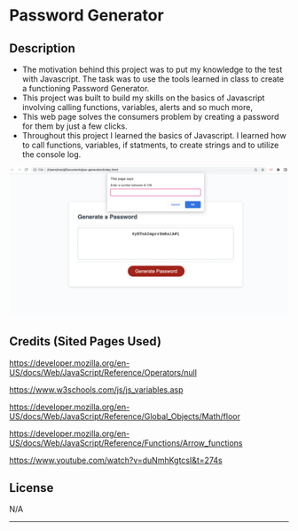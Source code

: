 # Password Generator

## Description


- The motivation behind this project was to put my knowledge to the test with Javascript. The task was to use the tools learned in class to create a functioning Password Generator. 
- This project was built to build my skills on the basics of Javascript involving calling functions, variables, alerts and so much more, 
- This web page solves the consumers problem by creating a password for them by just a few clicks. 
- Throughout this project I learned the basics of Javascript. I learned how to call functions, variables, if statments, to create strings and to utilize the console log. 



![alt text](images/screenshot.png)

## Credits (Sited Pages Used)

https://developer.mozilla.org/en-US/docs/Web/JavaScript/Reference/Operators/null

https://www.w3schools.com/js/js_variables.asp

https://developer.mozilla.org/en-US/docs/Web/JavaScript/Reference/Global_Objects/Math/floor

https://developer.mozilla.org/en-US/docs/Web/JavaScript/Reference/Functions/Arrow_functions

https://www.youtube.com/watch?v=duNmhKgtcsI&t=274s

## License

N/A

---
